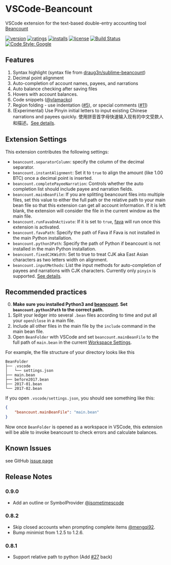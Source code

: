 # VSCode-Beancount

VSCode extension for the text-based double-entry accounting tool [Beancount](http://furius.ca/beancount/)

[![version](https://vsmarketplacebadge.apphb.com/version-short/Lencerf.beancount.svg)](https://marketplace.visualstudio.com/items?itemName=Lencerf.beancount)
[![ratings](https://vsmarketplacebadge.apphb.com/rating-star/Lencerf.beancount.svg)](https://marketplace.visualstudio.com/items?itemName=Lencerf.beancount#review-details)
[![installs](https://vsmarketplacebadge.apphb.com/installs-short/Lencerf.beancount.svg)](https://marketplace.visualstudio.com/items?itemName=Lencerf.beancount)
[![license](https://img.shields.io/badge/license-MIT-brightgreen.svg)](https://raw.githubusercontent.com/Lencerf/vscode-beancount/master/LICENSE.txt)
[![Build Status](https://travis-ci.org/Lencerf/vscode-beancount.svg?branch=master)](https://travis-ci.org/Lencerf/vscode-beancount)
[![Code Style: Google](https://img.shields.io/badge/code%20style-google-blueviolet.svg)](https://github.com/google/gts)

## Features

1. Syntax highlight (syntax file from [draug3n/sublime-beancount](https://github.com/draug3n/sublime-beancount/blob/master/beancount.tmLanguage))
2. Decimal point alignment
3. Auto-completion of account names, payees, and narrations
4. Auto balance checking after saving files
5. Hovers with account balances.
6. Code snippets ([@vlamacko](https://github.com/Lencerf/vscode-beancount/pull/7))
7. Region folding - use indentation ([#5](https://github.com/Lencerf/vscode-beancount/issues/5)), or special comments ([#11](https://github.com/Lencerf/vscode-beancount/pull/11))
8. (Experimental) Use Pinyin initial letters to input existing Chinese narrations and payees quickly. 使用拼音首字母快速输入现有的中文受款人和描述。[See details](https://github.com/Lencerf/vscode-beancount/blob/master/InputMethods.md).

## Extension Settings

This extension contributes the following settings:

* `beancount.separatorColumn`: specify the column of the decimal separator.
* `beancount.instantAlignment`: Set it to `true` to align the amount (like 1.00 BTC) once a decimal point is inserted.
* `beancount.completePayeeNarration`: Controls whether the auto completion list should include payee and narration fields.
* `beancount.mainBeanFile`: If you are splitting beancount files into multiple files, set this value to either the full path or the relative path to your main bean file so that
this extension can get all account information. If it is left blank, the extension will consider the file in the current
window as the main file.
* `beancount.runFavaOnActivate`: If it is set to `true`, [fava](https://github.com/beancount/fava) will run once this extension is activated.
* `beancount.favaPath`: Specify the path of Fava if Fava is not installed in the main Python installation.
* `beancount.python3Path`: Specify the path of Python if beancount is not installed in the main Python installation.
* `beancount.fixedCJKWidth`: Set to true to treat CJK aka East Asian characters as two letters width on alignment.
* `beancount.inputMethods`: List the input methods for auto-completion of payees and narrations with CJK characters. Currently only `pinyin` is supported. [See details](https://github.com/Lencerf/vscode-beancount/blob/master/InputMethods.md).

## Recommended practices

0. **Make sure you installed Python3 and [beancount](https://pypi.org/project/beancount/). Set `beancount.python3Path` to the correct path.**
1. Split your ledger into several `.bean` files according to time and 
put all your `open`/`close` in a main file. 
2. Include all other files in the 
main file by the `include` command in the main bean file.
3. Open `BeanFolder` with VSCode and set `beancount.mainBeanFile` to the full path of `main.bean` in the current [Workspace Settings](https://code.visualstudio.com/docs/getstarted/settings).

For example, the file structure of your directory looks like this
```
BeanFolder
├── .vscode
│   └── settings.json
├── main.bean
├── before2017.bean
├── 2017-01.bean
└── 2017-02.bean
```
If you open `.vscode/settings.json`, you should see something like this:
```json
{
    "beancount.mainBeanFile": "main.bean"
}
``` 

Now once `BeanFolder` is opened as a workspace in VSCode, this extension will be able to invoke beancount to check errors and calculate balances.

## Known Issues

see GitHub [issue page](https://github.com/Lencerf/vscode-beancount/issues)

## Release Notes

### 0.9.0
* Add an outline or SymbolProvider [@isometimescode](https://github.com/Lencerf/vscode-beancount/issues/72)

### 0.8.2
* Skip closed accounts when prompting complete items [@mengqi92](https://github.com/Lencerf/vscode-beancount/pull/70).
* Bump minimist from 1.2.5 to 1.2.6.

### 0.8.1
* Support relative path to python (Add [#27](https://github.com/Lencerf/vscode-beancount/pull/27) back)
